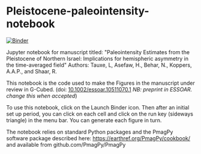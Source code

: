 # Pleistocene-paleointensity-notebook

[![Binder](https://mybinder.org/badge_logo.svg)](https://mybinder.org/v2/gh/ltauxe/Pleistocene-paleointensity-notebook/main?labpath=pleistocene_field_asymmetry.ipynb)

Jupyter notebook for manuscript titled: "Paleointensity Estimates from the Pleistocene of Northern Israel: Implications for hemispheric asymmetry in the time-averaged field"
Authors: Tauxe, L, Asefaw, H., Behar, N., Koppers, A.A.P., and Shaar, R.

This notebook is the code used to make the Figures in the manuscript under review in G-Cubed.
(doi: [10.1002/essoar.10511070.1](http://dx.doi.org/10.1002/essoar.10511070.1) _NB: preprint in ESSOAR. change this when accepted_)

To use this notebook, click on the Launch Binder icon.  Then after an initial
set up period, you can click on each cell and click on the run key (sideways
triangle) in the menu bar.  You can generate each figure in turn. 

The notebook relies on standard Python packages and the PmagPy software
package described here:  https://earthref.org/PmagPy/cookbook/ and available
from github.com/PmagPy/PmagPy

